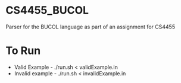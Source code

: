 # CS4455_BUCOL

Parser for the BUCOL language as part of an assignment for CS4455

# To Run

- Valid Example - ./run.sh < validExample.in
- Invalid example - ./run.sh < invalidExample.in
